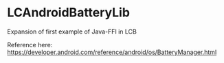 # LCAndroidBatteryLib
Expansion of first example of Java-FFI in LCB

Reference here:
https://developer.android.com/reference/android/os/BatteryManager.html

